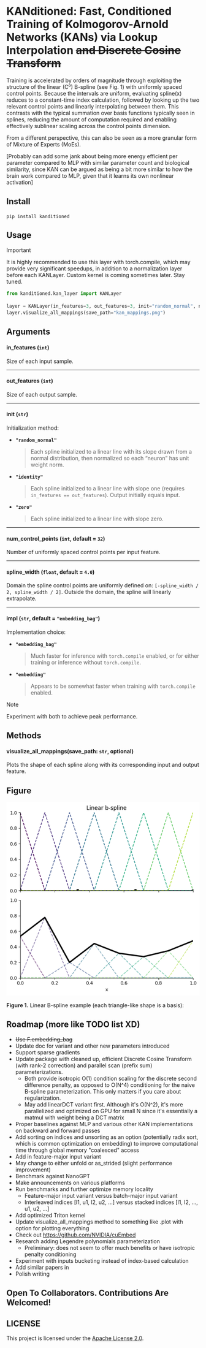 # KANditioned: Fast, Conditioned Training of Kolmogorov-Arnold Networks (KANs) via Lookup Interpolation ~~and Discrete Cosine Transform~~

Training is accelerated by orders of magnitude through exploiting the structure of the linear (C⁰) B-spline (see Fig. 1) with uniformly spaced control points. Because the intervals are uniform, evaluating spline(x) reduces to a constant-time index calculation, followed by looking up the two relevant control points and linearly interpolating between them. This contrasts with the typical summation over basis functions typically seen in splines, reducing the amount of computation required and enabling effectively sublinear scaling across the control points dimension.

From a different perspective, this can also be seen as a more granular form of Mixture of Experts (MoEs). 

[Probably can add some jank about being more energy efficient per parameter compared to MLP with similar parameter count and biological similarity, since KAN can be argued as being a bit more similar to how the brain work compared to MLP, given that it learns its own nonlinear activation]

## Install

```
pip install kanditioned
```

## Usage
> [!IMPORTANT]  
> It is highly recommended to use this layer with torch.compile, which may provide very significant speedups, in addition to a normalization layer before each KANLayer. Custom kernel is coming sometimes later. Stay tuned.

```python
from kanditioned.kan_layer import KANLayer

layer = KANLayer(in_features=3, out_features=3, init="random_normal", num_control_points=8, spline_width=4.0)
layer.visualize_all_mappings(save_path="kan_mappings.png")
```
## Arguments

#### **in_features** (`int`)  
Size of each input sample.

---

#### **out_features** (`int`)  
Size of each output sample.

---

#### **init** (`str`)  
Initialization method:  

- **`"random_normal"`**

  > Each spline initialized to a linear line with its slope drawn from a normal distribution, then normalized so each “neuron” has unit weight norm.  
- **`"identity"`**
  
  > Each spline initialized to a linear line with slope one (requires `in_features == out_features`). Output initially equals input.  
- **`"zero"`**

  > Each spline initialized to a linear line with slope zero.  

---

#### **num_control_points** (`int`, default = `32`)  
Number of uniformly spaced control points per input feature.

---

#### **spline_width** (`float`, default = `4.0`)  
Domain the spline control points are uniformly defined on: `[-spline_width / 2, spline_width / 2]`. Outside the domain, the spline will linearly extrapolate.

---

#### **impl** (`str`, default = `"embedding_bag"`)  
Implementation choice:  

- **`"embedding_bag"`**
  > Much faster for inference with `torch.compile` enabled, or for either training or inference without `torch.compile`.

- **`"embedding"`**
  > Appears to be somewhat faster when training with `torch.compile` enabled.  

> [!NOTE]
> Experiment with both to achieve peak performance.

## Methods

#### **visualize_all_mappings**(save_path: `str`, optional)
Plots the shape of each spline along with its corresponding input and output feature.  

## Figure

![Linear B-spline example](https://raw.githubusercontent.com/cats-marin/KANditioned/main/image-1.png)

**Figure 1.** Linear B-spline example (each triangle-like shape is a basis):

## Roadmap (more like TODO list XD)
- ~~Use F.embedding_bag~~
- Update doc for variant and other new parameters introduced
- Support sparse gradients
- Update package with cleaned up, efficient Discrete Cosine Transform (with rank-2 correction) and parallel scan (prefix sum) parameterizations.
    - Both provide isotropic O(1) condition scaling for the discrete second difference penalty, as opposed to O(N^4) conditioning for the naive B-spline parameterization. This only matters if you care about regularization.
    - May add linearDCT variant first. Although it's O(N^2), it's more parallelized and optimized on GPU for small N since it's essentially a matmul with weight being a DCT matrix
- Proper baselines against MLP and various other KAN implementations on backward and forward passes
    <!-- - https://github.com/ZiyaoLi/fast-kan -->
    <!-- - https://github.com/Blealtan/efficient-kan -->
    <!-- - https://github.com/1ssb/torchkan -->
    <!-- https://github.com/quiqi/relu_kan -->
    <!-- https://github.com/Jerry-Master/KAN-benchmarking -->
    <!-- https://github.com/KindXiaoming/pykan -->
    <!-- https://github.com/mintisan/awesome-kan -->
- Add sorting on indices and unsorting as an option (potentially radix sort, which is common optimization on embedding) to improve computational time through global memory "coalesced" access
- Add in feature-major input variant
- May change to either unfold or as_strided (slight performance improvement)
- Benchmark against NanoGPT
- Make announcements on various platforms
- Run benchmarks and further optimize memory locality
    - Feature-major input variant versus batch-major input variant
    - Interleaved indices [l1, u1, l2, u2, ...] versus stacked indices [l1, l2, ..., u1, u2, ...]
- Add optimized Triton kernel
- Update visualize_all_mappings method to something like .plot with option for plotting everything
- Check out https://github.com/NVIDIA/cuEmbed
- Research adding Legendre polynomials parameterization
    - Preliminary: does not seem to offer much benefits or have isotropic penalty conditioning
- Experiment with inputs bucketing instead of index-based calculation
- Add similar papers in
- Polish writing

## Open To Collaborators. Contributions Are Welcomed!

## LICENSE
This project is licensed under the [Apache License 2.0](https://www.apache.org/licenses/LICENSE-2.0.txt).
